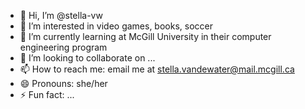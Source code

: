 - 👋 Hi, I’m @stella-vw
- 👀 I’m interested in video games, books, soccer
- 🌱 I’m currently learning at McGill University in their computer engineering program
- 💞️ I’m looking to collaborate on ...
- 📫 How to reach me: email me at stella.vandewater@mail.mcgill.ca
- 😄 Pronouns: she/her
- ⚡ Fun fact: ...

<!---
stella-vw/stella-vw is a ✨ special ✨ repository because its `README.md` (this file) appears on your GitHub profile.
You can click the Preview link to take a look at your changes.
--->
